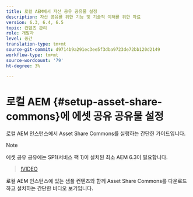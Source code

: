 ```yaml
---
title: 로컬 AEM에서 자산 공유 공유물 설정
description: 자산 공유를 위한 기능 및 기술적 이해를 위한 자료
version: 6.3, 6.4, 6.5
topic: 컨텐츠 관리
role: 개발자
level: 중간
translation-type: tm+mt
source-git-commit: d9714b9a291ec3ee5f3dba9723de72bb120d2149
workflow-type: tm+mt
source-wordcount: '79'
ht-degree: 3%

---
```



# 로컬 AEM {#setup-asset-share-commons}에 에셋 공유 공유물 설정

로컬 AEM 인스턴스에서 Asset Share Commons를 실행하는 간단한 가이드입니다.

>[!NOTE]
>
>에셋 공유 공유에는 SP1(서비스 팩 1)이 설치된 최소 AEM 6.3이 필요합니다.

>[!VIDEO](https://video.tv.adobe.com/v/20499/?quality=9&learn=on)

로컬 AEM 인스턴스에 있는 샘플 컨텐츠와 함께 Asset Share Commons를 다운로드하고 설치하는 간단한 비디오 보기입니다.

